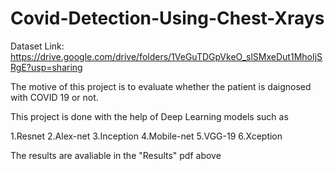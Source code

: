 # Covid-Detection-Using-Chest-Xrays

Dataset Link: https://drive.google.com/drive/folders/1VeGuTDGpVkeO_slSMxeDut1MhoIjSRgE?usp=sharing

The motive of this project is to evaluate whether the patient is daignosed with COVID 19 or not. 

This project is done with the help of Deep Learning models such as 

1.Resnet
2.Alex-net
3.Inception
4.Mobile-net
5.VGG-19
6.Xception

The results are avaliable in the "Results" pdf above
